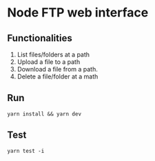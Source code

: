 # Node FTP web interface

## Functionalities

1. List files/folders at a path
2. Upload a file to a path
3. Download a file from a path.
4. Delete a file/folder at a math

## Run

`yarn install && yarn dev`

## Test 

`yarn test -i`
